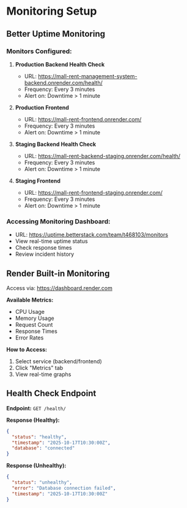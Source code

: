 # Monitoring Setup

## Better Uptime Monitoring

### Monitors Configured:

1. **Production Backend Health Check**

   - URL: https://mall-rent-management-system-backend.onrender.com/health/
   - Frequency: Every 3 minutes
   - Alert on: Downtime > 1 minute

2. **Production Frontend**

   - URL: https://mall-rent-frontend.onrender.com/
   - Frequency: Every 3 minutes
   - Alert on: Downtime > 1 minute

3. **Staging Backend Health Check**

   - URL: https://mall-rent-backend-staging.onrender.com/health/
   - Frequency: Every 3 minutes
   - Alert on: Downtime > 1 minute

4. **Staging Frontend**
   - URL: https://mall-rent-frontend-staging.onrender.com/
   - Frequency: Every 3 minutes
   - Alert on: Downtime > 1 minute

### Accessing Monitoring Dashboard:

- URL: https://uptime.betterstack.com/team/t468103/monitors
- View real-time uptime status
- Check response times
- Review incident history

## Render Built-in Monitoring

Access via: https://dashboard.render.com

**Available Metrics:**

- CPU Usage
- Memory Usage
- Request Count
- Response Times
- Error Rates

**How to Access:**

1. Select service (backend/frontend)
2. Click "Metrics" tab
3. View real-time graphs

## Health Check Endpoint

**Endpoint:** `GET /health/`

**Response (Healthy):**

```json
{
  "status": "healthy",
  "timestamp": "2025-10-17T10:30:00Z",
  "database": "connected"
}
```

**Response (Unhealthy):**

```json
{
  "status": "unhealthy",
  "error": "Database connection failed",
  "timestamp": "2025-10-17T10:30:00Z"
}
```
